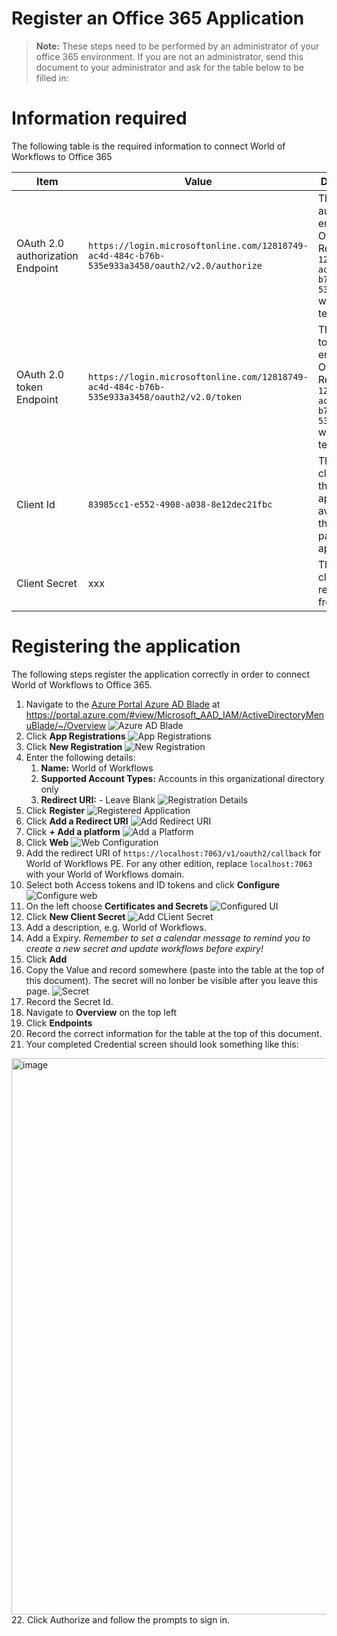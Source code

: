 # Register an Office 365 Application

> **Note:** These steps need to be performed by an administrator of your office 365 environment. If you are not an administrator, send this document to your administrator and ask for the table below to be filled in:

# Information required
The following table is the required information to connect World of Workflows to Office 365

| Item | Value | Description | 
| --- | --- | --- |
| OAuth 2.0 authorization Endpoint | ```https://login.microsoftonline.com/12818749-ac4d-484c-b76b-535e933a3458/oauth2/v2.0/authorize``` | This is the authorization endpoint for Office 365. Replace ```12818749-ac4d-484c-b76b-535e933a3458``` with your tenant id. |
| OAuth 2.0 token Endpoint | ```https://login.microsoftonline.com/12818749-ac4d-484c-b76b-535e933a3458/oauth2/v2.0/token``` | This is the token endpoint for Office 365. Replace ```12818749-ac4d-484c-b76b-535e933a3458``` with your tenant id. |
| Client Id | ```83985cc1-e552-4908-a038-8e12dec21fbc``` | This is the client id for the application, available in the overview page of the application. |
| Client Secret | xxx | This is the client secret, recorded from below |


# Registering the application
The following steps register the application correctly in order to connect World of Workflows to Office 365.

1. Navigate to the [Azure Portal Azure AD Blade](https://portal.azure.com/#view/Microsoft_AAD_IAM/ActiveDirectoryMenuBlade/~/Overview) at https://portal.azure.com/#view/Microsoft_AAD_IAM/ActiveDirectoryMenuBlade/~/Overview
   ![Azure AD Blade](2023-03-06-08-14-05.png)
2. Click **App Registrations**
   ![App Registrations](2023-03-06-08-14-37.png)
3. Click **New Registration**
   ![New Registration](2023-03-06-08-15-27.png)
4. Enter the following details:
   1. **Name:** World of Workflows
   2. **Supported Account Types:** Accounts in this organizational directory only
   3. **Redirect URI:** - Leave Blank
   ![Registration Details](2023-03-06-08-16-55.png)
5. Click **Register**
   ![Registered Application](2023-03-06-08-17-47.png)
6. Click **Add a Redirect URI**
   ![Add Redirect URI](2023-03-06-08-18-36.png)
7. Click **+ Add a platform**
   ![Add a Platform](2023-03-06-08-20-13.png)
8. Click **Web**
   ![Web Configuration](2023-03-06-08-20-50.png)
9. Add the redirect URI of ```https://localhost:7063/v1/oauth2/callback``` for World of Workflows PE. For any other edition, replace ```localhost:7063``` with your World of Workflows domain.
10. Select both Access tokens and ID tokens and click **Configure**
  ![Configure web](2023-03-06-08-22-36.png) 
11. On the left choose **Certificates and Secrets**
    ![Configured UI](2023-03-06-08-23-33.png)
12. Click **New Client Secret**
    ![Add CLient Secret](2023-03-06-08-24-23.png)
13. Add a description, e.g. World of Workflows. 
14. Add a Expiry. *Remember to set a calendar message to remind you to create a new secret and update workflows before expiry!*
15. Click **Add**
16. Copy the Value and record somewhere (paste into the table at the top of this document). The secret will no lonber be visible after you leave this page.
    ![Secret](2023-03-06-08-26-25.png)
17. Record the Secret Id.
18. Navigate to **Overview** on the top left
19. Click **Endpoints**
20. Record the correct information for the table at the top of this document.
21. Your completed Credential screen should look something like this:
<img width="890" alt="image" src="https://github.com/TribeDevAU/WorkflowsUniversity/assets/10161221/2d1eed5c-e675-47dd-bcfe-22555e79e928">
22. Click Authorize and follow the prompts to sign in.

